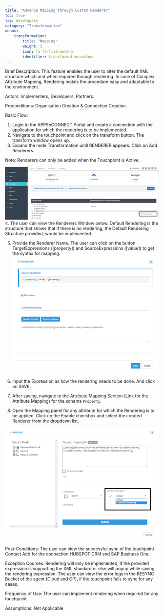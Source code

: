 ```yaml
---
title: "Advance Mapping through Custom Renderer"
toc: true
tag: developers
category: "Transformation"
menus: 
    transformation:
        title: "Mapping"
        weight: 3
        icon: fa fa-file-word-o
        identifier: transformationcustom
---
```



Brief Description: 
This feature enables the user to alter the default XML structure which and when required through rendering. 
In case of Complex Attribute Mapping, Rendering makes the procedure easy and adaptable to the environment.

Actors:
 Implementers, Developers, Partners.

Preconditions: 
Organisation Creation & Connection Creation.

Basic Flow:

1.	Login to the APPSeCONNECT Portal and create a connection with the application for which the rendering is to be 
    implemented.
2.	Navigate to the touchpoint and click on the transform button. The transform window opens up.
3.	Expand the node Transformation until RENDERER appears. Click on Add Renderers.

Note: Renderers can only be added when the Touchpoint is Active.

![rendered1](/staticfiles/Transformation/media/rendered1.png)
4.	The user can view the Renderers Window below. Default Rendering is the structure that shows that if there is no rendering, the Default Rendering Structure provided, would be implemented.

5.	Provide the Renderer Name. The user can click on the button TargetExpressions ([property]) and SourceExpressions ([value]) to get the syntax for mapping.
![rendered2](/staticfiles/Transformation/media/rendered2.png)
6.	Input the Expression as how the rendering needs to be done. And click on SAVE.

7.	After saving, navigate to the Attribute Mapping Section (Link for the Attribute Mapping) for the schema `Property`.

8.	Open the Mapping panel for any attribute for which the Rendering is to be applied. Click on the Enable checkbox and select the created Renderer from the dropdown list.

![rendered3](/staticfiles/Transformation/media/rendered3.png)

Post-Conditions:
The user can view the successful sync of the touchpoint Contact Add for the connection HUBSPOT CRM and SAP Business One.

Exception Courses:
Rendering will only be implemented, if the provided expression is supporting the XML standard or else will popup while saving the rendering expression.
The user can view the error logs in the RESYNC Bucket of the agent (Cloud and OP), if the touchpoint fails to sync for any cases.

Frequency of Use:
The user can implement rendering when required for any touchpoint.

Assumptions:
Not Applicable
